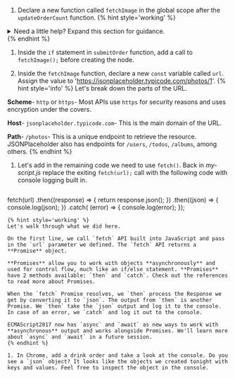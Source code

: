 1. Declare a new function called `fetchImage` in the global scope after the `updateOrderCount` function.
   {% hint style='working' %}
<details>
<summary>
Need a little help? Expand this section for guidance. 
</summary> 
Add <code>const fetchImage = () => {}; </code> after the <code>updateOrderCount</code> function.
</details>
   {% endhint %}

1. Inside the `if` statement in `submitOrder` function, add a call to `fetchImage();` before creating the node.

1. Inside the `fetchImage` function, declare a new `const` variable called `url`. Assign the value to 'https://jsonplaceholder.typicode.com/photos/1'.
   {% hint style='info' %}
Let's break down the parts of the URL.

**Scheme**- `http` or `https`- Most APIs use `https` for security reasons and uses encryption under the covers.

**Host**- `jsonplaceholder.typicode.com`- This is the main domain of the URL.

**Path**- `/photos`- This is a unique endpoint to retrieve the resource. JSONPlaceholder also has endpoints for `/users`, `/todos`, `/albums`, among others.
   {% endhint %}

1. Let's add in the remaining code we need to use `fetch()`. Back in _my-script.js_ replace the exiting `fetch(url);` call with the following code with console logging built in.
   ```javascript
fetch(url)
      .then((response) => { return response.json(); })
      .then((json) => {
            console.log(json);
       })
       .catch( (error) => { console.log(error); });
   ```
  {% hint style='working' %}
Let's walk through what we did here.

On the first line, we call `fetch` API built into JavaScript and pass in the `url` parameter we defined. The `fetch` API returns a **Promise** object.

**Promises** allow you to work with objects **asynchronously** and used for control flow, much like an if/else statement. **Promises** have 2 methods available: `then` and `catch`. Check out the references to read more about Promises.

When the `fetch` Promise resolves, we `then` process the Response we get by converting it to `json`. The output from `then` is another Promise. We `then` take the `json` output and log it to the console. In case of an error, we `catch` and log it out to the console.

ECMAScript2017 now has `async` and `await` as new ways to work with **asynchronous** output and works alongside Promises. We'll learn more about `async` and `await` in a future session. 
   {% endhint %}

1. In Chrome, add a drink order and take a look at the console. Do you see a `json` object? It looks like the objects we created tonight with keys and values. Feel free to inspect the object in the console.
